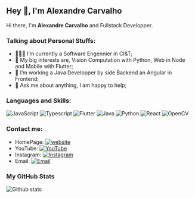 ## Hey 👋, I'm Alexandre Carvalho

Hi there, I'm **Alexandre Carvalho** and Fullstack Developper.

### Talking about Personal Stuffs:

- 👨🏽‍💻 I’m currently a Software Engennier in CI&T; 
- 🤔 My big interests are, Vision Computation with Python, Web in Node and Mobile with Flutter;
- 💼 I’m working a Java Developper by side Backend an Angular in Frontend;
- 💬 Ask me about anything, I am happy to help;

### Languages and Skills:

![JavaScript](https://img.shields.io/badge/JavaScript-F7DF1E?style=flat-square&logo=JavaScript&logoColor=white)
![Typescript](https://img.shields.io/badge/Typescript-1575F9?style=flat-square&logo=Typescript&logoColor=white)
![Flutter](https://img.shields.io/badge/Flutter-0078D7?style=flat-square&logo=Flutter&logoColor=white)
![Java](https://img.shields.io/badge/Java-999999?style=flat-square&logo=Java&logoColor=white)
![Python](https://img.shields.io/badge/Python-3776AB?style=flat-square&logo=Python&logoColor=white)
![React](https://img.shields.io/badge/React-007ACC?style=flat-square&logo=React&logoColor=white)
![OpenCV](https://img.shields.io/badge/OpenCV-FA7343?style=flat-square&logo=OpenCV&logoColor=white)

### Contact me:

- HomePage: [![website](https://img.shields.io/badge/alexandrehenrique.com.br-3693F3?style=flat-square&logo=icloud&logoColor=white)](https://alexandrehenrique.com.br)
- YouTube: [![YouTube](https://img.shields.io/badge/@AlexandreH-E6162D?style=flat-square&logo=youtube&logoColor=white)](https://www.youtube.com/channel/UCIH-1TmWqvjF0jkcl0oIflw)
- Instagram: [![Instagram](https://img.shields.io/badge/@ayusuke7-E6752D?style=flat-square&logo=instagram&logoColor=white)](https://instagram.com/ayusuke7)
- Email: [![Email](https://img.shields.io/badge/alexhcb.7392@gmail.com-D14836?style=flat-square&logo=gmail&logoColor=white)](mailto:alexhcb.7392@gmail.com)

### My GitHub Stats

![Github stats](https://github-readme-stats.vercel.app/api?username=ayusuke7&show_icons=true)
